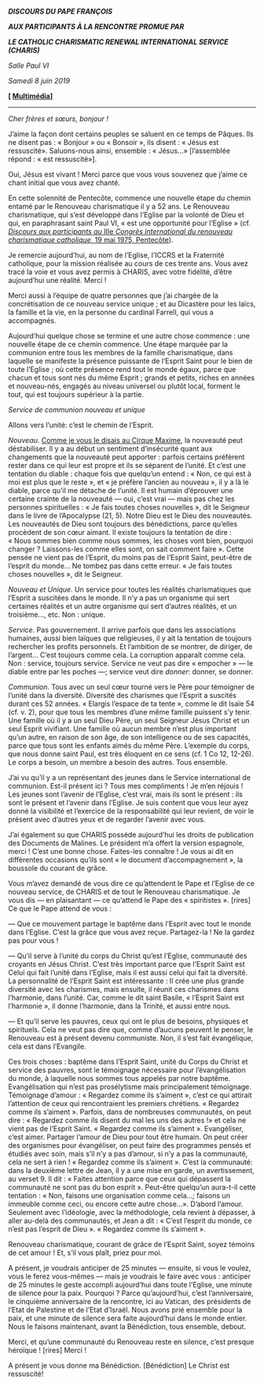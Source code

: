 ***DISCOURS DU PAPE FRANÇOIS***

***AUX PARTICIPANTS À LA RENCONTRE PROMUE PAR***

***LE CATHOLIC CHARISMATIC RENEWAL INTERNATIONAL SERVICE (CHARIS)***

*Salle Paul VI*

*Samedi 8 juin 2019*

**[ [Multimédia](http://w2.vatican.va/content/francesco/fr/events/event.dir.html/content/vaticanevents/fr/2019/6/8/charis.html)]**

* * *

*Cher frères et sœurs, bonjour !*

J’aime la façon dont certains peuples se saluent en ce temps de Pâques. Ils ne disent pas : « Bonjour » ou « Bonsoir », ils disent : « Jésus est ressuscité». Saluons-nous ainsi, ensemble : « Jésus…» [l’assemblée répond : « est ressuscité»].

Oui, Jésus est vivant ! Merci parce que vous vous souvenez que j’aime ce chant initial que vous avez chanté.

En cette solennité de Pentecôte, commence une nouvelle étape du chemin entamé par le Renouveau charismatique il y a 52 ans. Le Renouveau charismatique, qui s’est développé dans l’Eglise par la volonté de Dieu et qui, en paraphrasant saint Paul VI, « est une opportunité pour l’Eglise » (cf. [*Discours aux participants au* IIIe *Congrès international du renouveau charismatique catholique*, 19 mai 1975, Pentecôte](http://w2.vatican.va/content/paul-vi/fr/speeches/1975/documents/hf_p-vi_spe_19750519_rinnovamento-carismatico.html)).

Je remercie aujourd’hui, au nom de l’Eglise, l’ICCRS et la Fraternité catholique, pour la mission réalisée au cours de ces trente ans. Vous avez tracé la voie et vous avez permis à CHARIS, avec votre fidélité, d’être aujourd’hui une réalité. Merci !

Merci aussi à l’équipe de quatre personnes que j’ai chargée de la concrétisation de ce nouveau service unique ; et au Dicastère pour les laïcs, la famille et la vie, en la personne du cardinal Farrell, qui vous a accompagnés.

Aujourd’hui quelque chose se termine et une autre chose commence : une nouvelle étape de ce chemin commence. Une étape marquée par la communion entre tous les membres de la famille charismatique, dans laquelle se manifeste la présence puissante de l’Esprit Saint pour le bien de toute l’Eglise ; où cette présence rend tout le monde égaux, parce que chacun et tous sont nés du même Esprit ; grands et petits, riches en années et nouveau-nés, engagés au niveau universel ou plutôt local, forment le tout, qui est toujours supérieur à la partie.

*Service de communion nouveau et unique*

Allons vers l’unité: c’est le chemin de l’Esprit.

*Nouveau*. [Comme je vous le disais au Cirque Maxime](http://w2.vatican.va/content/francesco/fr/speeches/2017/june/documents/papa-francesco_20170603_veglia-pentecoste.html), la nouveauté peut déstabiliser. Il y a au début un sentiment d’insécurité quant aux changements que la nouveauté peut apporter : parfois certains préfèrent rester dans ce qui leur est propre et ils se séparent de l’unité. Et c’est une tentation du diable : chaque fois que quelqu’un entend : « Non, ce qui est à moi est plus que le reste », et « je préfère l’ancien au nouveau », il y a là le diable, parce qu’il me détache de l’unité. Il est humain d’éprouver une certaine crainte de la nouveauté — oui, c’est vrai — mais pas chez les personnes spirituelles : « Je fais toutes choses nouvelles », dit le Seigneur dans le livre de l’Apocalypse (21, 5). Notre Dieu est le Dieu des nouveautés. Les nouveautés de Dieu sont toujours des bénédictions, parce qu’elles procèdent de son cœur aimant. Il existe toujours la tentation de dire : « Nous sommes bien comme nous sommes, les choses vont bien, pourquoi changer ? Laissons-les comme elles sont, on sait comment faire ». Cette pensée ne vient pas de l’Esprit, du moins pas de l’Esprit Saint, peut-être de l’esprit du monde… Ne tombez pas dans cette erreur. « Je fais toutes choses nouvelles », dit le Seigneur.

*Nouveau et Unique*. Un service pour toutes les réalités charismatiques que l’Esprit a suscitées dans le monde. Il n’y a pas un organisme qui sert certaines réalités et un autre organisme qui sert d’autres réalités, et un troisième…, etc. Non : unique.

*Service*. Pas gouvernement. Il arrive parfois que dans les associations humaines, aussi bien laïques que religieuses, il y ait la tentation de toujours rechercher les profits personnels. Et l’ambition de se montrer, de diriger, de l’argent… C’est toujours comme cela. La corruption apparaît comme cela. Non : service, toujours service. Service ne veut pas dire « empocher » — le diable entre par les poches —; service veut dire *donner*: donner, se donner.

*Communion*. Tous avec un seul cœur tourné vers le Père pour témoigner de l’unité dans la diversité. Diversité des charismes que l’Esprit a suscités durant ces 52 années. « Elargis l’espace de ta tente », comme le dit Isaïe 54 (cf. v. 2), pour que tous les membres d’une même famille puissent s’y tenir. Une famille où il y a un seul Dieu Père, un seul Seigneur Jésus Christ et un seul Esprit vivifiant. Une famille où aucun membre n’est plus important qu’un autre, en raison de son âge, de son intelligence ou de ses capacités, parce que tous sont les enfants aimés du même Père. L’exemple du corps, que nous donne saint Paul, est très éloquent en ce sens (cf. 1 Co 12, 12-26). Le corps a besoin, un membre a besoin des autres. Tous ensemble.

J’ai vu qu’il y a un représentant des jeunes dans le Service international de communion. Est-il présent ici ? Tous mes compliments ! Je m’en réjouis ! Les jeunes sont l’avenir de l’Eglise, c’est vrai, mais ils sont le présent : ils sont le présent et l’avenir dans l’Eglise. Je suis content que vous leur ayez donné la visibilité et l’exercice de la responsabilité qui leur revient, de voir le présent avec d’autres yeux et de regarder l’avenir avec vous.

J’ai également su que CHARIS possède aujourd’hui les droits de publication des Documents de Malines. Le président m’a offert la version espagnole, merci ! C’est une bonne chose. Faites-les connaître ! Je vous ai dit en différentes occasions qu’ils sont « le document d’accompagnement », la boussole du courant de grâce.

Vous m’avez demandé de vous dire ce qu’attendent le Pape et l’Eglise de ce nouveau service, de CHARIS et de tout le Renouveau charismatique. Je vous dis — en plaisantant — ce qu’attend le Pape des « spiritistes ». [rires] Ce que le Pape attend de vous :

— Que ce mouvement partage le baptême dans l’Esprit avec tout le monde dans l’Eglise. C’est la grâce que vous avez reçue. Partagez-la ! Ne la gardez pas pour vous !

— Qu’il serve à l’unité du corps du Christ qu’est l’Eglise, communauté des croyants en Jésus Christ. C’est très important parce que l’Esprit Saint est Celui qui fait l’unité dans l’Eglise, mais il est aussi celui qui fait la diversité. La personnalité de l’Esprit Saint est intéressante : Il crée une plus grande diversité avec les charismes, mais ensuite, il réunit ces charismes dans l’harmonie, dans l’unité. Car, comme le dit saint Basile, « l’Esprit Saint est l’harmonie », il donne l’harmonie, dans la Trinité, et aussi entre nous.

— Et qu’il serve les pauvres, ceux qui ont le plus de besoins, physiques et spirituels. Cela ne veut pas dire que, comme d’aucuns peuvent le penser, le Renouveau est à présent devenu communiste. Non, il s’est fait évangélique, cela est dans l’Evangile.

Ces trois choses : baptême dans l’Esprit Saint, unité du Corps du Christ et service des pauvres, sont le témoignage nécessaire pour l’évangélisation du monde, à laquelle nous sommes tous appelés par notre baptême. Evangélisation qui n’est pas prosélytisme mais principalement témoignage. Témoignage d’amour : « Regardez comme ils s’aiment », c’est ce qui attirait l’attention de ceux qui rencontraient les premiers chrétiens. « Regardez comme ils s’aiment ». Parfois, dans de nombreuses communautés, on peut dire : « Regardez comme ils disent du mal les uns des autres !» et cela ne vient pas de l’Esprit Saint. « Regardez comme ils s’aiment ». Evangéliser, c’est aimer. Partager l’amour de Dieu pour tout être humain. On peut créer des organismes pour évangéliser, on peut faire des programmes pensés et étudiés avec soin, mais s’il n’y a pas d’amour, si n’y a pas la communauté, cela ne sert à rien ! « Regardez comme ils s’aiment ». C’est la communauté: dans la deuxième lettre de Jean, il y a une mise en garde, un avertissement, au verset 9. Il dit : « Faites attention parce que ceux qui dépassent la communauté ne sont pas du bon esprit ». Peut-être quelqu’un aura-t-il cette tentation : « Non, faisons une organisation comme cela…; faisons un immeuble comme ceci, ou encore cette autre chose…». D’abord l’amour. Seulement avec l’idéologie, avec la méthodologie, cela revient à dépasser, à aller au-delà des communautés, et Jean a dit : « C’est l’esprit du monde, ce n’est pas l’esprit de Dieu ». « Regardez comme ils s’aiment ».

Renouveau charismatique, courant de grâce de l’Esprit Saint, soyez témoins de cet amour ! Et, s’il vous plaît, priez pour moi.

A présent, je voudrais anticiper de 25 minutes — ensuite, si vous le voulez, vous le ferez vous-mêmes — mais je voudrais le faire avec vous : anticiper de 25 minutes le geste accompli aujourd’hui dans toute l’Eglise, une minute de silence pour la paix. Pourquoi ? Parce qu’aujourd’hui, c’est l’anniversaire, le cinquième anniversaire de la rencontre, ici au Vatican, des présidents de l’Etat de Palestine et de l’Etat d’Israël. Nous avons prié ensemble pour la paix, et une minute de silence sera faite aujourd’hui dans le monde entier. Nous le faisons maintenant, avant la Bénédiction, tous ensemble, debout.

Merci, et qu’une communauté du Renouveau reste en silence, c’est presque héroïque ! [rires] Merci !

A présent je vous donne ma Bénédiction. [Bénédiction] Le Christ est ressuscité!